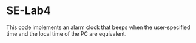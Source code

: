 # SE-Lab4
This code implements an alarm clock that beeps when the user-specified time and the local time of the PC are equivalent. 
